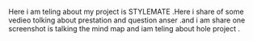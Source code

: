 
Here i am teling about my project is STYLEMATE .Here i share of some vedieo  tolking about prestation and question anser .and i am share one screenshot is talking the mind map 
and  iam teling about hole project .
